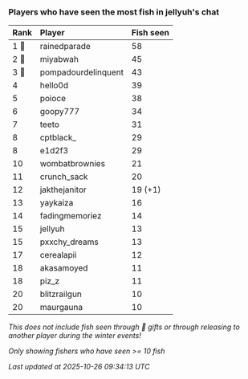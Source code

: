 ### Players who have seen the most fish in jellyuh's chat

| Rank  | Player              | Fish seen |
|:------|:--------------------|:----------|
| 1 🥇  | rainedparade        | 58        |
| 2 🥈  | miyabwah            | 45        |
| 3 🥉  | pompadourdelinquent | 43        |
| 4     | hello0d             | 39        |
| 5     | poioce              | 38        |
| 6     | goopy777            | 34        |
| 7     | teeto               | 31        |
| 8     | cptblack_           | 29        |
| 8     | e1d2f3              | 29        |
| 10    | wombatbrownies      | 21        |
| 11    | crunch_sack         | 20        |
| 12    | jakthejanitor       | 19 (+1)   |
| 13    | yaykaiza            | 16        |
| 14    | fadingmemoriez      | 14        |
| 15    | jellyuh             | 13        |
| 15    | pxxchy_dreams       | 13        |
| 17    | cerealapii          | 12        |
| 18    | akasamoyed          | 11        |
| 18    | piz_z               | 11        |
| 20    | blitzrailgun        | 10        |
| 20    | maurgauna           | 10        |

_This does not include fish seen through 🎁 gifts or through releasing to another player during the winter events!_

_Only showing fishers who have seen >= 10 fish_

_Last updated at 2025-10-26 09:34:13 UTC_